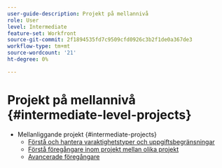 ```yaml
---
user-guide-description: Projekt på mellannivå
role: User
level: Intermediate
feature-set: Workfront
source-git-commit: 2f1894535fd7c9509cfd0926c3b2f1de0a367de3
workflow-type: tm+mt
source-wordcount: '21'
ht-degree: 0%

---
```



# Projekt på mellannivå {#intermediate-level-projects}

+ Mellanliggande projekt {#intermediate-projects}
   + [Förstå och hantera varaktighetstyper och uppgiftsbegränsningar](/help/manage-work/intermediate-projects/understand-and-manage-duration-types-and-task-constraints.md)
   + [Förstå föregångare inom projekt mellan olika projekt](/help/manage-work/intermediate-projects/understand-cross-project-predecessors.md)
   + [Avancerade föregångare](/help/manage-work/intermediate-projects/advanced-predecessors.md)

